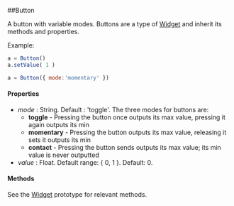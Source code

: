 ##Button

A button with variable modes. Buttons are a type of [Widget][widget] and inherit its methods and properties.

Example:
```javascript
a = Button()
a.setValue( 1 )

a = Button({ mode:'momentary' })
```

#### Properties

* _mode_ : String. Default : 'toggle'. The three modes for buttons are:
  * __toggle__ - Pressing the button once outputs its max value, pressing it again outputs its min
  * __momentary__ - Pressing the button outputs its max value, releasing it sets it outputs its min
  * __contact__ - Pressing the button sends outputs its max value; its min value is never outputted
* _value_  : Float. Default range: { 0, 1 }. Default: 0.

#### Methods

See the [Widget][widget] prototype for relevant methods.

[widget]: javascript:jump('interface-widget')